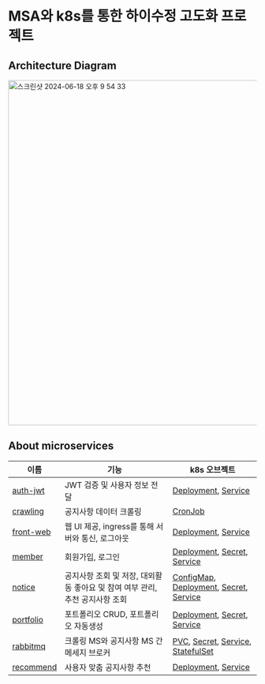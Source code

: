 # MSA와 k8s를 통한 하이수정 고도화 프로젝트

## Architecture Diagram
<img width="700" alt="스크린샷 2024-06-18 오후 9 54 33" src="https://github.com/user-attachments/assets/c4f2ce7a-1b52-4773-b5b2-c5083d372e09">

## About microservices
| 이름                 | 기능                                          | k8s 오브젝트                               |
|---------------------|---------------------------------------------|------------------------------------------|
| [auth-jwt](https://github.com/hi-sujung/msa-auth-jwt) | JWT 검증 및 사용자 정보 전달 | [Deployment](https://github.com/hi-sujung/hisujung-msa-k8s/blob/main/k8s-manifest/auth-jwt/deployment.yaml), [Service](https://github.com/hi-sujung/hisujung-msa-k8s/blob/main/k8s-manifest/auth-jwt/service.yaml) |
| [crawling](https://github.com/hi-sujung/msa-crawling) | 공지사항 데이터 크롤링 | [CronJob](https://github.com/hi-sujung/hisujung-msa-k8s/blob/main/k8s-manifest/crawling/cronjob.yaml) |
| [front-web ](https://github.com/hi-sujung/msa-front-web) | 웹 UI 제공, ingress를 통해 서버와 통신, 로그아웃 | [Deployment](https://github.com/hi-sujung/hisujung-msa-k8s/blob/main/k8s-manifest/front-web/deployment.yaml), [Service](https://github.com/hi-sujung/hisujung-msa-k8s/blob/main/k8s-manifest/front-web/service.yaml) |
| [member](https://github.com/hi-sujung/msa-member) | 회원가입, 로그인 | [Deployment](https://github.com/hi-sujung/hisujung-msa-k8s/blob/main/k8s-manifest/member/deployment.yaml), [Secret](https://github.com/hi-sujung/hisujung-msa-k8s/blob/main/k8s-manifest/member/secret.yaml), [Service](https://github.com/hi-sujung/hisujung-msa-k8s/blob/main/k8s-manifest/member/service.yaml) |
| [notice](https://github.com/hi-sujung/msa-notice) | 공지사항 조회 및 저장, 대외활동 좋아요 및 참여 여부 관리, 추천 공지사항 조회 | [ConfigMap](https://github.com/hi-sujung/hisujung-msa-k8s/blob/main/k8s-manifest/notice/configmap.yaml), [Deployment](https://github.com/hi-sujung/hisujung-msa-k8s/blob/main/k8s-manifest/notice/deployment.yaml), [Secret](https://github.com/hi-sujung/hisujung-msa-k8s/blob/main/k8s-manifest/notice/secret.yaml), [Service](https://github.com/hi-sujung/hisujung-msa-k8s/blob/main/k8s-manifest/notice/service.yaml) |
| [portfolio](https://github.com/hi-sujung/msa-portfolio) | 포트폴리오 CRUD, 포트폴리오 자동생성 | [Deployment](https://github.com/hi-sujung/hisujung-msa-k8s/blob/main/k8s-manifest/portfolio/deployment.yaml), [Secret](https://github.com/hi-sujung/hisujung-msa-k8s/blob/main/k8s-manifest/portfolio/secret.yaml), [Service](https://github.com/hi-sujung/hisujung-msa-k8s/blob/main/k8s-manifest/portfolio/service.yaml) |
| [rabbitmq](https://github.com/hi-sujung/msa-rabbitmq) | 크롤링 MS와 공지사항 MS 간 메세지 브로커 | [PVC](https://github.com/hi-sujung/hisujung-msa-k8s/blob/main/k8s-manifest/rabbitmq/pvc.yaml), [Secret](https://github.com/hi-sujung/hisujung-msa-k8s/blob/main/k8s-manifest/rabbitmq/secret.yaml), [Service](https://github.com/hi-sujung/hisujung-msa-k8s/blob/main/k8s-manifest/rabbitmq/service.yaml), [StatefulSet](https://github.com/hi-sujung/hisujung-msa-k8s/blob/main/k8s-manifest/rabbitmq/statefulset.yaml) |
| [recommend](https://github.com/hi-sujung/msa-recommend) | 사용자 맞춤 공지사항 추천 | [Deployment](https://github.com/hi-sujung/hisujung-msa-k8s/blob/main/k8s-manifest/recommend/deployment.yaml), [Service](https://github.com/hi-sujung/hisujung-msa-k8s/blob/main/k8s-manifest/recommend/service.yaml) |

